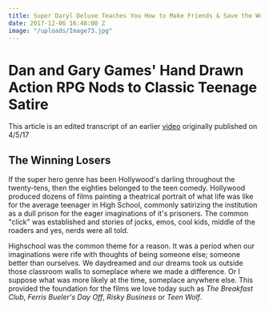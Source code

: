 ```yaml
---
title: Super Daryl Deluxe Teaches You How to Make Friends & Save the World
date: 2017-12-06 16:48:00 Z
image: "/uploads/Image73.jpg"
---
```


# Dan and Gary Games' Hand Drawn Action RPG Nods to Classic Teenage Satire

This article is an edited transcript of an earlier [video](https://www.youtube.com/watch?v=RkOPysxAm74) originally published on 4/5/17

## The Winning Losers

If the super hero genre has been Hollywood's darling throughout the twenty-tens, then the eighties belonged to the teen comedy. Hollywood produced dozens of films painting a theatrical portrait of what life was like for the  average teenager in High School, commonly satirizing the institution as a dull prison for the eager imaginations of it's prisoners. The common "click" was established and stories of jocks, emos, cool kids, middle of the roaders and yes, nerds were all told.  

Highschool was the common theme for a reason. It was a period when our imaginations were rife with thoughts of being someone else; someone better than ourselves. We daydreamed and our dreams took us outside those classroom walls to someplace where we made a difference. Or I suppose what was more likely at the time, someplace anywhere else. This provided the foundation for the films we love today such as *The Breakfast Club*, *Ferris Bueler's Day Off*, *Risky Business* or *Teen Wolf*. 